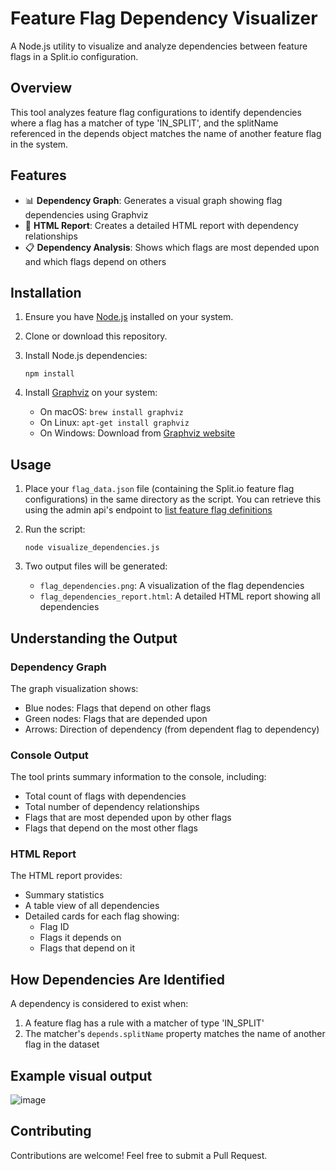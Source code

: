 # Feature Flag Dependency Visualizer

A Node.js utility to visualize and analyze dependencies between feature flags in a Split.io configuration.

## Overview

This tool analyzes feature flag configurations to identify dependencies where a flag has a matcher of type 'IN_SPLIT', and the splitName referenced in the depends object matches the name of another feature flag in the system.

## Features

- 📊 **Dependency Graph**: Generates a visual graph showing flag dependencies using Graphviz
- 📝 **HTML Report**: Creates a detailed HTML report with dependency relationships
- 📋 **Dependency Analysis**: Shows which flags are most depended upon and which flags depend on others

## Installation

1. Ensure you have [Node.js](https://nodejs.org/) installed on your system.

2. Clone or download this repository.

3. Install Node.js dependencies:
   ```
   npm install
   ```

4. Install [Graphviz](https://graphviz.org/download/) on your system:
   - On macOS: `brew install graphviz`
   - On Linux: `apt-get install graphviz`
   - On Windows: Download from [Graphviz website](https://graphviz.org/download/)

## Usage

1. Place your `flag_data.json` file (containing the Split.io feature flag configurations) in the same directory as the script. You can retrieve this using the admin api's endpoint to [list feature flag definitions](https://docs.split.io/reference/list-feature-flag-definitions-in-environment)

2. Run the script:
   ```
   node visualize_dependencies.js
   ```

3. Two output files will be generated:
   - `flag_dependencies.png`: A visualization of the flag dependencies
   - `flag_dependencies_report.html`: A detailed HTML report showing all dependencies

## Understanding the Output

### Dependency Graph

The graph visualization shows:
- Blue nodes: Flags that depend on other flags
- Green nodes: Flags that are depended upon
- Arrows: Direction of dependency (from dependent flag to dependency)

### Console Output

The tool prints summary information to the console, including:
- Total count of flags with dependencies
- Total number of dependency relationships
- Flags that are most depended upon by other flags
- Flags that depend on the most other flags

### HTML Report

The HTML report provides:
- Summary statistics
- A table view of all dependencies
- Detailed cards for each flag showing:
  - Flag ID
  - Flags it depends on
  - Flags that depend on it

## How Dependencies Are Identified

A dependency is considered to exist when:
1. A feature flag has a rule with a matcher of type 'IN_SPLIT'
2. The matcher's `depends.splitName` property matches the name of another flag in the dataset

## Example visual output
![image](https://github.com/user-attachments/assets/79d0d55b-e945-464b-8f31-69a09b07617f)


## Contributing

Contributions are welcome! Feel free to submit a Pull Request.

